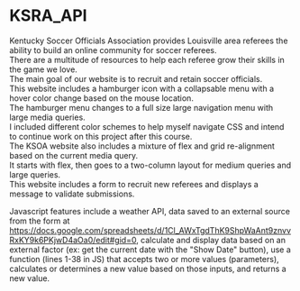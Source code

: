 # KSRA_API
Kentucky Soccer Officials Association provides Louisville area referees the ability to build an online community for soccer referees.  
There are a multitude of resources to help each referee grow their skills in the game we love.  
The main goal of our website is to recruit and retain soccer officials.  
This website includes a hamburger icon with a collapsable menu with a hover color change based on the mouse location.  
The hamburger menu changes to a full size large navigation menu with large media queries.  
I included different color schemes to help myself navigate CSS and intend to continue work on this project after this course.  
The KSOA website also includes a mixture of flex and grid re-alignment based on the current media query.  
It starts with flex, then goes to a two-column layout for medium queries and large queries.  
This website includes a form to recruit new referees and displays a message to validate submissions.  

Javascript features include a weather API, data saved to an external source from the form at https://docs.google.com/spreadsheets/d/1Cl_AWxTgdThK9ShpWaAnt9znvvRxKY9k6PKjwD4aOa0/edit#gid=0, calculate and display data based on an external factor (ex: get the current date with the "Show Date" button), use a function (lines 1-38 in JS) that accepts two or more values (parameters), calculates or determines a new value based on those inputs, and returns a new value.

